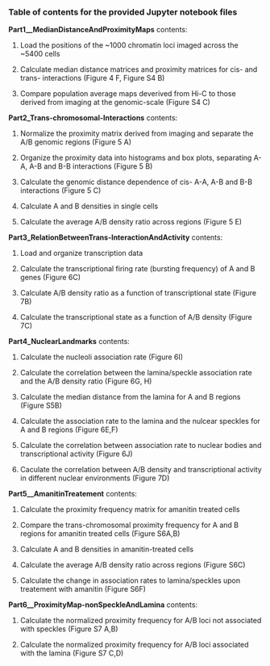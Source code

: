 ### Table of contents for the provided Jupyter notebook files

__Part1__MedianDistanceAndProximityMaps__ contents:

1. Load the positions of the ~1000 chromatin loci imaged across the ~5400 cells

2. Calculate median distance matrices and proximity matrices for cis- and trans- interactions
(Figure 4 F, Figure S4 B)

3. Compare population average maps deverived from Hi-C to those derived from imaging at the genomic-scale
(Figure S4 C)

__Part2_Trans-chromosomal-Interactions__ contents:

1. Normalize the proximity matrix derived from imaging and separate the A/B genomic regions
(Figure 5 A)

2. Organize the proximity data into histograms and box plots, separating A-A, A-B and B-B interactions
(Figure 5 B)

3. Calculate the genomic distance dependence of cis- A-A, A-B and B-B interactions
(Figure 5 C)

4. Calculate A and B densities in single cells

5. Calculate the average A/B density ratio across regions
(Figure 5 E)

__Part3_RelationBetweenTrans-InteractionAndActivity__ contents:

1. Load and organize transcription data

2. Calculate the transcriptional firing rate (bursting frequency) of A and B genes
(Figure 6C)

3. Calculate A/B density ratio as a function of transcriptional state
(Figure 7B)

4. Calculate the transcriptional state as a function of A/B density
(Figure 7C)

__Part4_NuclearLandmarks__ contents:

1. Calculate the nucleoli association rate
(Figure 6I)

2. Calculate the correlation between the lamina/speckle association rate and the A/B density ratio
(Figure 6G, H)

3. Calculate the median distance from the lamina for A and B regions
(Figure S5B)

4. Calculate the association rate to the lamina and the nulcear speckles for A and B regions
(Figure 6E,F)

5. Calculate the correlation between association rate to nuclear bodies and transcriptional activity
(Figure 6J)

6. Caculate the correlation between A/B density and transcriptional activity in different nuclear environments
(Figure 7D)

__Part5__AmanitinTreatement__ contents:

1. Calculate the proximity frequency matrix for amanitin treated cells

2. Compare the trans-chromosomal proximity frequency for A and B regions for amanitin treated cells
(Figure S6A,B)

3. Calculate A and B densities in amanitin-treated cells

4. Calculate the average A/B density ratio across regions
(Figure S6C)

5. Calculate the change in association rates to lamina/speckles upon treatement with amanitin
(Figure S6F)

__Part6__ProximityMap-nonSpeckleAndLamina__ contents:

1. Calculate the normalized proximity frequency for A/B loci not associated with speckles
(Figure S7 A,B)

2. Calculate the normalized proximity frequency for A/B loci associated with the lamina
(Figure S7 C,D)